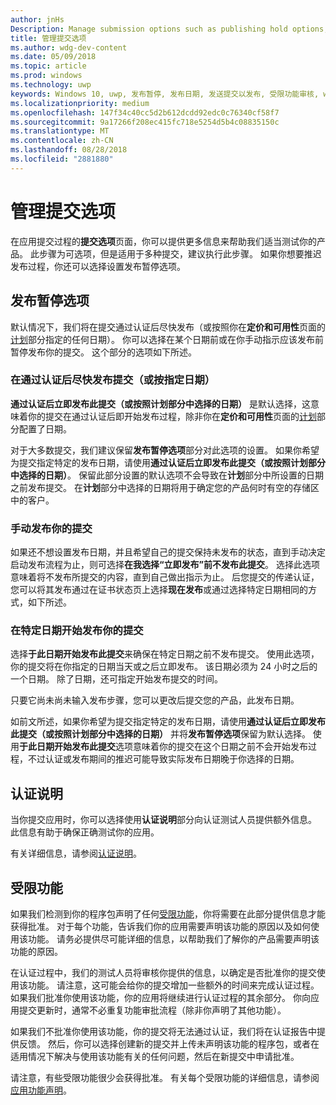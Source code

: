 ```yaml
---
author: jnHs
Description: Manage submission options such as publishing hold options, notes for certification, and more.
title: 管理提交选项
ms.author: wdg-dev-content
ms.date: 05/09/2018
ms.topic: article
ms.prod: windows
ms.technology: uwp
keywords: Windows 10, uwp, 发布暂停, 发布日期, 发送提交以发布, 受限功能审核, windows 10, uwp, publishing hold, publish date, send submission to publish, restricted capability approval
ms.localizationpriority: medium
ms.openlocfilehash: 147f34c40cc5d2b612dcdd92edc0c76340cf58f7
ms.sourcegitcommit: 9a17266f208ec415fc718e5254d5b4c08835150c
ms.translationtype: MT
ms.contentlocale: zh-CN
ms.lasthandoff: 08/28/2018
ms.locfileid: "2881880"
---
```

# <a name="manage-submission-options"></a>管理提交选项

在应用提交过程的**提交选项**页面，你可以提供更多信息来帮助我们适当测试你的产品。 此步骤为可选项，但是适用于多种提交，建议执行此步骤。 如果你想要推迟发布过程，你还可以选择设置发布暂停选项。


## <a name="publishing-hold-options"></a>发布暂停选项

默认情况下，我们将在提交通过认证后尽快发布（或按照你在**定价和可用性**页面的[计划](configure-precise-release-scheduling.md)部分指定的任何日期）。 你可以选择在某个日期前或在你手动指示应该发布前暂停发布你的提交。 这个部分的选项如下所述。 


### <a name="publish-your-submission-as-soon-as-it-passes-certification-or-per-dates-you-specify"></a>在通过认证后尽快发布提交（或按指定日期）

**通过认证后立即发布此提交（或按照计划部分中选择的日期）** 是默认选择，这意味着你的提交在通过认证后即开始发布过程，除非你在**定价和可用性**页面的[计划](configure-precise-release-scheduling.md)部分配置了日期。   

对于大多数提交，我们建议保留**发布暂停选项**部分对此选项的设置。 如果你希望为提交指定特定的发布日期，请使用**通过认证后立即发布此提交（或按照计划部分中选择的日期）**。 保留此部分设置的默认选项不会导致在**计划**部分中所设置的日期之前发布提交。 在**计划**部分中选择的日期将用于确定您的产品何时有空的存储区中的客户。


### <a name="publish-your-submission-manually"></a>手动发布你的提交

如果还不想设置发布日期，并且希望自己的提交保持未发布的状态，直到手动决定启动发布流程为止，则可选择**在我选择“立即发布”前不发布此提交**。 选择此选项意味着将不发布所提交的内容，直到自己做出指示为止。 后您提交的传递认证，您可以将其发布通过在证书状态页上选择**现在发布**或通过选择特定日期相同的方式，如下所述。


### <a name="start-publishing-your-submission-on-a-certain-date"></a>在特定日期开始发布你的提交

选择**于此日期开始发布此提交**来确保在特定日期之前不发布提交。 使用此选项，你的提交将在你指定的日期当天或之后立即发布。 该日期必须为 24 小时之后的一个日期。 除了日期，还可指定开始发布提交的时间。 

只要它尚未尚未输入发布步骤，您可以更改后提交您的产品，此发布日期。 
 
如前文所述，如果你希望为提交指定特定的发布日期，请使用**通过认证后立即发布此提交（或按照计划部分中选择的日期）** 并将**发布暂停选项**保留为默认选择。 使用**于此日期开始发布此提交**选项意味着你的提交在这个日期之前不会开始发布过程，不过认证或发布期间的推迟可能导致实际发布日期晚于你选择的日期。 


## <a name="notes-for-certification"></a>认证说明

当你提交应用时，你可以选择使用**认证说明**部分向认证测试人员提供额外信息。 此信息有助于确保正确测试你的应用。 

有关详细信息，请参阅[认证说明](notes-for-certification.md)。


## <a name="restricted-capabilities"></a>受限功能

如果我们检测到你的程序包声明了任何[受限功能](../packaging/app-capability-declarations.md#restricted-capabilities)，你将需要在此部分提供信息才能获得批准。 对于每个功能，告诉我们你的应用需要声明该功能的原因以及如何使用该功能。 请务必提供尽可能详细的信息，以帮助我们了解你的产品需要声明该功能的原因。 

在认证过程中，我们的测试人员将审核你提供的信息，以确定是否批准你的提交使用该功能。 请注意，这可能会给你的提交增加一些额外的时间来完成认证过程。 如果我们批准你使用该功能，你的应用将继续进行认证过程的其余部分。 你向应用提交更新时，通常不必重复功能审批流程（除非你声明了其他功能）。 

如果我们不批准你使用该功能，你的提交将无法通过认证，我们将在认证报告中提供反馈。 然后，你可以选择创建新的提交并上传未声明该功能的程序包，或者在适用情况下解决与使用该功能有关的任何问题，然后在新提交中申请批准。

请注意，有些受限功能很少会获得批准。 有关每个受限功能的详细信息，请参阅[应用功能声明](../packaging/app-capability-declarations.md#restricted-capabilities)。


